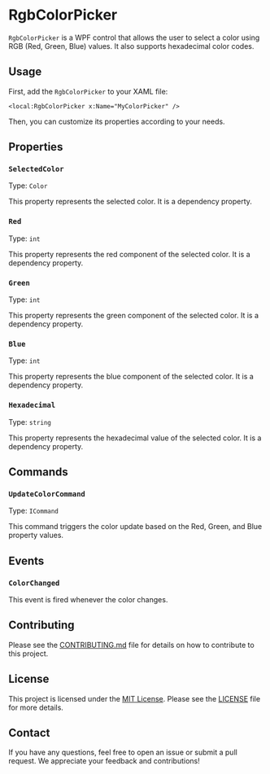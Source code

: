 ﻿# RgbColorPicker

`RgbColorPicker` is a WPF control that allows the user to select a color using RGB (Red, Green, Blue) values. It also supports hexadecimal color codes.

## Usage

First, add the `RgbColorPicker` to your XAML file:

```xaml
<local:RgbColorPicker x:Name="MyColorPicker" />
```

Then, you can customize its properties according to your needs.

## Properties

### `SelectedColor`

Type: `Color`

This property represents the selected color. It is a dependency property.

### `Red`

Type: `int`

This property represents the red component of the selected color. It is a dependency property.

### `Green`

Type: `int`

This property represents the green component of the selected color. It is a dependency property.

### `Blue`

Type: `int`

This property represents the blue component of the selected color. It is a dependency property.

### `Hexadecimal`

Type: `string`

This property represents the hexadecimal value of the selected color. It is a dependency property.

## Commands

### `UpdateColorCommand`

Type: `ICommand`

This command triggers the color update based on the Red, Green, and Blue property values.

## Events

### `ColorChanged`

This event is fired whenever the color changes.

## Contributing

Please see the [CONTRIBUTING.md](./CONTRIBUTING.md) file for details on how to contribute to this project.

## License

This project is licensed under the [MIT License](./LICENSE). Please see the [LICENSE](./LICENSE) file for more details.

## Contact

If you have any questions, feel free to open an issue or submit a pull request. We appreciate your feedback and contributions!